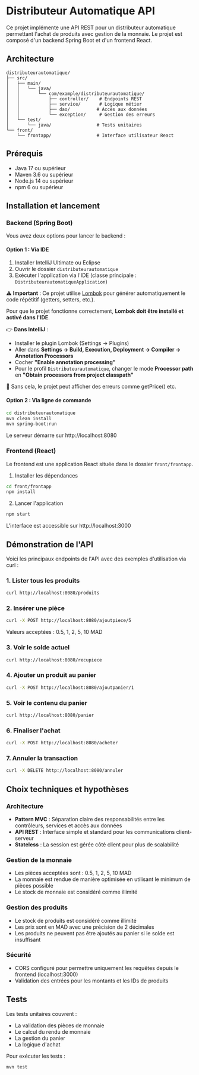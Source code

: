 # Distributeur Automatique API

Ce projet implémente une API REST pour un distributeur automatique permettant l'achat de produits avec gestion de la monnaie. Le projet est composé d'un backend Spring Boot et d'un frontend React.

## Architecture

```
distributeurautomatique/
├── src/
│   ├── main/
│   │   └── java/
│   │       └── com/example/distributeurautomatique/
│   │           ├── controller/    # Endpoints REST
│   │           ├── service/       # Logique métier
│   │           ├── dao/          # Accès aux données
│   │           └── exception/     # Gestion des erreurs
│   └── test/
│       └── java/                 # Tests unitaires
└── front/
    └── frontapp/                 # Interface utilisateur React
```

## Prérequis

- Java 17 ou supérieur
- Maven 3.6 ou supérieur
- Node.js 14 ou supérieur
- npm 6 ou supérieur

## Installation et lancement

### Backend (Spring Boot)

Vous avez deux options pour lancer le backend :

#### Option 1 : Via IDE

1. Installer IntelliJ Ultimate ou Eclipse  
2. Ouvrir le dossier `distributeurautomatique`  
3. Exécuter l'application via l'IDE (classe principale : `DistributeurautomatiqueApplication`)  

⚠️ **Important** : Ce projet utilise [Lombok](https://projectlombok.org/) pour générer automatiquement le code répétitif (getters, setters, etc.).

Pour que le projet fonctionne correctement, **Lombok doit être installé et activé dans l'IDE**.

👉 **Dans IntelliJ** :  
- Installer le plugin Lombok (Settings → Plugins)  
- Aller dans **Settings → Build, Execution, Deployment → Compiler → Annotation Processors**  
- Cocher **"Enable annotation processing"**  
- Pour le profil `Distributeurautomatique`, changer le mode **Processor path** en **"Obtain processors from project classpath"**

🔁 Sans cela, le projet peut afficher des erreurs comme getPrice() etc.


#### Option 2 : Via ligne de commande
```bash
cd distributeurautomatique
mvn clean install
mvn spring-boot:run
```

Le serveur démarre sur http://localhost:8080

### Frontend (React)
Le frontend est une application React située dans le dossier `front/frontapp`.

1. Installer les dépendances
```bash
cd front/frontapp
npm install
```

2. Lancer l'application
```bash
npm start
```

L'interface est accessible sur http://localhost:3000

## Démonstration de l'API

Voici les principaux endpoints de l'API avec des exemples d'utilisation via curl :

### 1. Lister tous les produits
```bash
curl http://localhost:8080/produits
```

### 2. Insérer une pièce
```bash
curl -X POST http://localhost:8080/ajoutpiece/5
```
Valeurs acceptées : 0.5, 1, 2, 5, 10 MAD

### 3. Voir le solde actuel
```bash
curl http://localhost:8080/recupiece
```

### 4. Ajouter un produit au panier
```bash
curl -X POST http://localhost:8080/ajoutpanier/1
```

### 5. Voir le contenu du panier
```bash
curl http://localhost:8080/panier
```

### 6. Finaliser l'achat
```bash
curl -X POST http://localhost:8080/acheter
```

### 7. Annuler la transaction
```bash
curl -X DELETE http://localhost:8080/annuler
```

## Choix techniques et hypothèses

### Architecture
- **Pattern MVC** : Séparation claire des responsabilités entre les contrôleurs, services et accès aux données
- **API REST** : Interface simple et standard pour les communications client-serveur
- **Stateless** : La session est gérée côté client pour plus de scalabilité

### Gestion de la monnaie
- Les pièces acceptées sont : 0.5, 1, 2, 5, 10 MAD
- La monnaie est rendue de manière optimisée en utilisant le minimum de pièces possible
- Le stock de monnaie est considéré comme illimité

### Gestion des produits
- Le stock de produits est considéré comme illimité
- Les prix sont en MAD avec une précision de 2 décimales
- Les produits ne peuvent pas être ajoutés au panier si le solde est insuffisant

### Sécurité
- CORS configuré pour permettre uniquement les requêtes depuis le frontend (localhost:3000)
- Validation des entrées pour les montants et les IDs de produits


## Tests

Les tests unitaires couvrent :
- La validation des pièces de monnaie
- Le calcul du rendu de monnaie
- La gestion du panier
- La logique d'achat

Pour exécuter les tests :
```bash
mvn test
``` 
